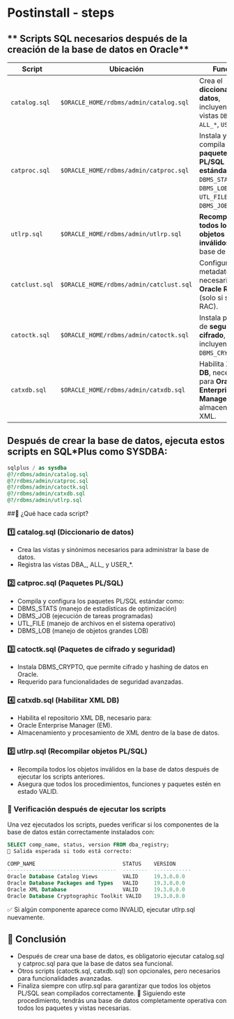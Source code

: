 # Postinstall - steps

## ** Scripts SQL necesarios después de la creación de la base de datos en Oracle**

| **Script**        | **Ubicación** | **Función** |
|------------------|-------------|------------|
| `catalog.sql`   | `$ORACLE_HOME/rdbms/admin/catalog.sql` | Crea el **diccionario de datos**, incluyendo vistas `DBA_*`, `ALL_*`, `USER_*`. |
| `catproc.sql`   | `$ORACLE_HOME/rdbms/admin/catproc.sql` | Instala y compila **paquetes PL/SQL estándar** como `DBMS_STATS`, `DBMS_LOB`, `UTL_FILE`, `DBMS_JOB`. |
| `utlrp.sql`     | `$ORACLE_HOME/rdbms/admin/utlrp.sql` | **Recompila todos los objetos inválidos** en la base de datos. |
| `catclust.sql`  | `$ORACLE_HOME/rdbms/admin/catclust.sql` | Configura metadatos necesarios para **Oracle RAC** (solo si se usa RAC). |
| `catoctk.sql`   | `$ORACLE_HOME/rdbms/admin/catoctk.sql` | Instala paquetes de **seguridad y cifrado**, incluyendo `DBMS_CRYPTO`. |
| `catxdb.sql`    | `$ORACLE_HOME/rdbms/admin/catxdb.sql` | Habilita **XML DB**, necesario para **Oracle Enterprise Manager** y almacenamiento XML. |

## Después de crear la base de datos, ejecuta estos scripts en SQL*Plus como SYSDBA:

````sql
sqlplus / as sysdba
@?/rdbms/admin/catalog.sql
@?/rdbms/admin/catproc.sql
@?/rdbms/admin/catoctk.sql
@?/rdbms/admin/catxdb.sql
@?/rdbms/admin/utlrp.sql
````

##📌 ¿Qué hace cada script?
### 1️⃣ catalog.sql (Diccionario de datos)
- Crea las vistas y sinónimos necesarios para administrar la base de datos.
- Registra las vistas DBA_, ALL_ y USER_*.
### 2️⃣ catproc.sql (Paquetes PL/SQL)
- Compila y configura los paquetes PL/SQL estándar como:
- DBMS_STATS (manejo de estadísticas de optimización)
- DBMS_JOB (ejecución de tareas programadas)
- UTL_FILE (manejo de archivos en el sistema operativo)
- DBMS_LOB (manejo de objetos grandes LOB)
### 3️⃣ catoctk.sql (Paquetes de cifrado y seguridad)
- Instala DBMS_CRYPTO, que permite cifrado y hashing de datos en Oracle.
- Requerido para funcionalidades de seguridad avanzadas.
### 4️⃣ catxdb.sql (Habilitar XML DB)
- Habilita el repositorio XML DB, necesario para:
- Oracle Enterprise Manager (EM).
- Almacenamiento y procesamiento de XML dentro de la base de datos.
### 5️⃣ utlrp.sql (Recompilar objetos PL/SQL)
- Recompila todos los objetos inválidos en la base de datos después de ejecutar los scripts anteriores.
- Asegura que todos los procedimientos, funciones y paquetes estén en estado VALID.

### 📌 Verificación después de ejecutar los scripts
Una vez ejecutados los scripts, puedes verificar si los componentes de la base de datos están correctamente instalados con:

````sql
SELECT comp_name, status, version FROM dba_registry;
📌 Salida esperada si todo está correcto:

COMP_NAME                            STATUS    VERSION
-----------------------------------  --------  ------------
Oracle Database Catalog Views        VALID     19.3.0.0.0
Oracle Database Packages and Types   VALID     19.3.0.0.0
Oracle XML Database                  VALID     19.3.0.0.0
Oracle Database Cryptographic Toolkit VALID    19.3.0.0.0
````
✅ Si algún componente aparece como INVALID, ejecutar utlrp.sql nuevamente.

## 📌 Conclusión
- Después de crear una base de datos, es obligatorio ejecutar catalog.sql y catproc.sql para que la base de datos sea funcional.
- Otros scripts (catoctk.sql, catxdb.sql) son opcionales, pero necesarios para funcionalidades avanzadas.
- Finaliza siempre con utlrp.sql para garantizar que todos los objetos PL/SQL sean compilados correctamente.
🚀 Siguiendo este procedimiento, tendrás una base de datos completamente operativa con todos los paquetes y vistas necesarias.
